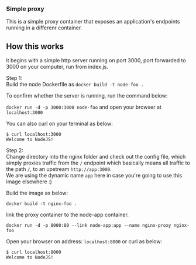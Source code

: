 ### Simple proxy


This is a simple proxy container that exposes an application's endpoints running in a differenr container.


## How this works  

it begins with a simple http server running on port 3000, port forwarded to 3000 on your computer, run from index.js.  

Step 1:   
Build the node Dockerfile as `docker build -t node-foo .`

To confirm whether the server is running, run the command below:  

`docker run -d -p 3000:3000 node-foo` and open your browser at `localhost:3000`  

You can also curl on your terminal as below:  

```
$ curl localhost:3000
Welcome to NodeJS!
```  

Step 2:   
Change directory into the nginx folder and check out the config file, which simply proxies traffic from the `/` endpoint which basically means all traffic to the path `/`, to an upstream `http://app:3000`.  
We are using the dynamic name `app` here in case you're going to use this image elsewhere :)

Build the image as below:  

```
docker build -t nginx-foo .
```

link the proxy container to the node-app container.

```
docker run -d -p 8000:80 --link node-app:app --name nginx-proxy nginx-foo
```

Open your browser on address: `localhost:8000` or curl as below:  

```
$ curl localhost:8000
Welcome to NodeJS!
```
